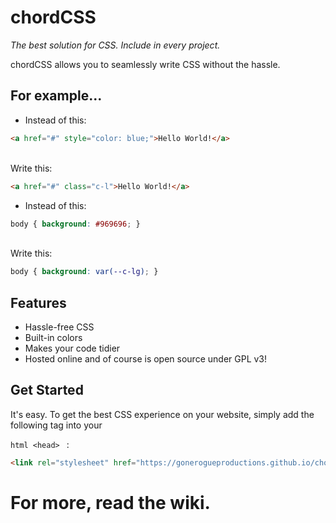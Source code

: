 # chordCSS
<em>The best solution for CSS. Include in every project.</em>

chordCSS allows you to seamlessly write CSS without the hassle.

## For example...
 - Instead of this: 

 ```html
 <a href="#" style="color: blue;">Hello World!</a>
 ```
 
 <br>
 Write this:

 ```html
 <a href="#" class="c-l">Hello World!</a>
 ```

 - Instead of this:

 ```css
 body { background: #969696; }
 ```

 <br>
 Write this:

 ```css
 body { background: var(--c-lg); }
 ```

## Features
- Hassle-free CSS
- Built-in colors
- Makes your code tidier
- Hosted online and of course is open source under GPL v3!
## Get Started
It's easy. To get the best CSS experience on your website, simply add the following tag into your 

```html <head> ```
:

```html
<link rel="stylesheet" href="https://gonerogueproductions.github.io/chordcss/main.css">
```
# For more, read the wiki.
